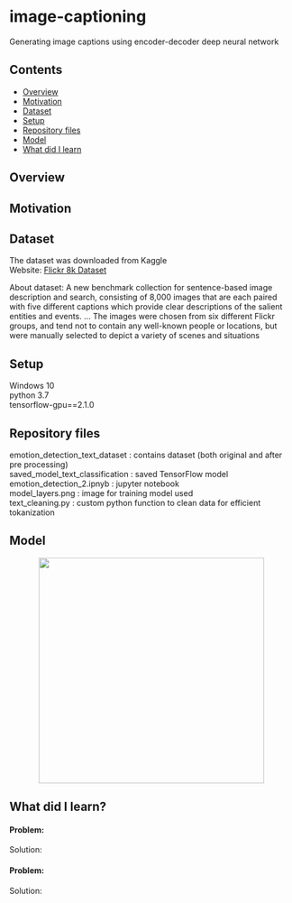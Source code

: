 # image-captioning
Generating image captions using encoder-decoder deep neural network

## Contents
* [Overview](#overview)
* [Motivation](#motivation)
* [Dataset](#dataset)
* [Setup](#setup)
* [Repository files](#repository-files)
* [Model](#model)
* [What did I learn](#what-did-i-learn)

## Overview


## Motivation


## Dataset
The dataset was downloaded from Kaggle<br>
Website: [Flickr 8k Dataset](https://www.kaggle.com/datasets/adityajn105/flickr8k)

About dataset: A new benchmark collection for sentence-based image description and search, consisting of 8,000 images that are each paired with five different captions which provide clear descriptions of the salient entities and events. … The images were chosen from six different Flickr groups, and tend not to contain any well-known people or locations, but were manually selected to depict a variety of scenes and situations

## Setup
Windows 10<br>
python 3.7<br>
tensorflow-gpu==2.1.0

## Repository files
emotion_detection_text_dataset  : contains dataset (both original and after pre processing)
<br>saved_model_text_classification : saved TensorFlow model
<br>emotion_detection_2.ipnyb       : jupyter notebook 
<br>model_layers.png                : image for training model used
<br>text_cleaning.py                : custom python function to clean data for efficient tokanization
<br>

## Model
<p align="center">
  <img src="model_layers.png" width="400">
</p>

## What did I learn?
#### Problem: 
Solution:<br>

#### Problem: 
Solution:<br>
